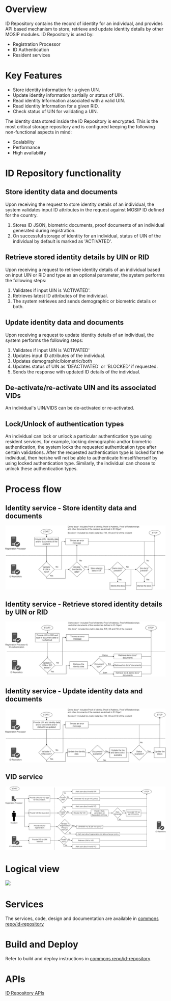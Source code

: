 # Overview

ID Repository contains the record of identity for an individual, and provides API based mechanism to store, retrieve and update identity details by other MOSIP modules. ID Repository is used by: 
* Registration Processor
* ID Authentication
* Resident services

#  Key Features 

* Store identity information for a given UIN.
* Update identity information partially or status of UIN.
* Read identity Information associated with a valid UIN.
* Read identity Information for a given RID.
* Check status of UIN for validating a UIN.

The identity data stored inside the ID Repository is encrypted. This is the most critical storage repository and is configured keeping the following non-functional aspects in mind:

* Scalability 
* Performance
* High availability

#  ID Repository functionality

## Store identity data and documents 

Upon receiving the request to store identity details of an individual, the system validates input ID attributes in the request against MOSIP ID defined for the country.

1. Stores ID JSON, biometric documents, proof documents of an individual generated during registration.
1. On successful storage of identity for an individual, status of UIN of the individual by default is marked as 'ACTIVATED'.

## Retrieve stored identity details by UIN or RID 

Upon receiving a request to retrieve identity details of an individual based on input UIN or RID and type as an optional parameter, the system performs the following steps:

1. Validates if input UIN is 'ACTIVATED'.
1. Retrieves latest ID attributes of the individual.
1. The system retrieves and sends demographic or biometric details or both. 

## Update identity data and documents 

Upon receiving a request to update identity details of an individual, the system performs the following steps:

1. Validates if input UIN is 'ACTIVATED'
1. Updates input ID attributes of the individual.
1. Updates demographic/biometric/both 
1. Updates status of UIN as 'DEACTIVATED' or 'BLOCKED' if requested.
1. Sends the response with updated ID details of the individual.

## De-activate/re-activate UIN and its associated VIDs 

An individual's UIN/VIDS can be de-activated or re-activated.  

## Lock/Unlock of authentication types

An individual can lock or unlock a particular authentication type using resident services, for example, locking demographic and/or biometric authentication, the system locks the requested authentication type after certain validations. After the requested authentication type is locked for the individual, then he/she will not be able to authenticate himself/herself by using locked authentication type. Similarly, the individual can choose to unlock these authentication types.

# Process flow

## Identity service - Store identity data and documents
![](_images/id_repo/id_repo_identity_service_store_identity_flow.jpg) 

## Identity service - Retrieve stored identity details by UIN or RID 
![](_images/id_repo/id_repo_identity_service_retrieve_identity_flow.jpg) 

## Identity service - Update identity data and documents 
![](_images/id_repo/id_repo_identity_service_update_identity_flow.jpg) 

## VID service
![](_images/id_repo/id_repo_vid_service_flow.jpg) 

# Logical view
![](_images/id_repo/id_repo_logical_view.jpg)

# Services

The services, code, design and documentation are available in [commons repo/id-repository](https://github.com/mosip/commons/tree/master/id-repository)

# Build and Deploy

Refer to build and deploy instructions in [commons repo/id-repository](https://github.com/mosip/commons/tree/master/id-repository)

# APIs

[ID Repository APIs](ID-Repository-APIs.md)
